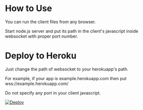 # How to Use

You can run the client files from any browser.

Start node.js server and put its path in the client's javascript inside websocket with proper port number.

# Deploy to Heroku

Just change the path of websocket to your herokuapp's path.

For example, if your app is example.herokuapp.com then put wss://example.herokuapp.com/

Do not specify any port in your client javascript.

[![Deploy](https://www.herokucdn.com/deploy/button.svg)](https://heroku.com/deploy?template=https://github.com/apal21/nodejs-websocket-simple-chat-with-auth-key/tree/heroku)
